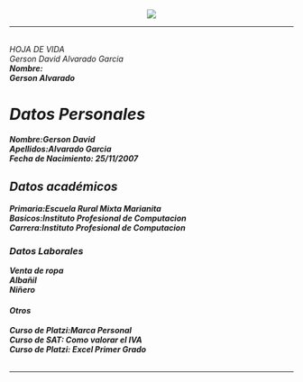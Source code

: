 <html>
<head>
<title> Hoja de vidad</title>
</head>
<body>
<br>
<br>
<div align="center">
<img src="yo.jpgn.jpg">
</div>
<hr size = "25"noshade> <br>
<i>HOJA DE VIDA <br> Gerson David Alvarado Garcia <br>
<b>Nombre:</br>
Gerson Alvarado
<h1>Datos Personales</h1>
Nombre:Gerson David <br>
Apellidos:Alvarado Garcia<br>
Fecha de Nacimiento: 25/11/2007</br>
<h2>Datos académicos</h2>
Primaria:Escuela Rural Mixta Marianita<br>
Basicos:Instituto Profesional de Computacion<br>
Carrera:Instituto Profesional de Computacion<br>
<h3>Datos Laborales</h3>
Venta de ropa<br>
Albañil<br>
Niñero<br>
<h4>Otros</h4>
Curso de Platzi:Marca Personal<br>
Curso de SAT: Como valorar el IVA<br>
Curso de Platzi: Excel Primer Grado<br>
</i></br>
<hr size = "25"noshade> <br>
</body>
</html>
